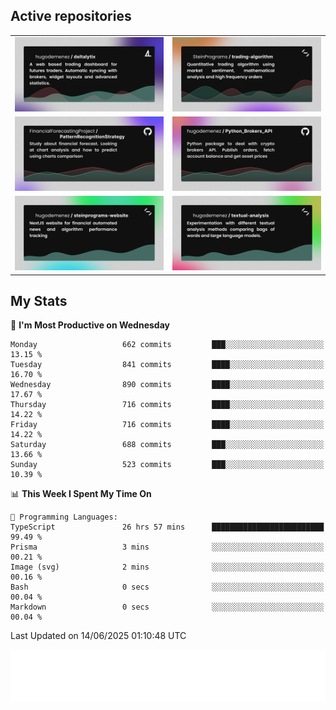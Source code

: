 ## Active repositories
|||
| ------------- | ------------- |
|[![Deltalytix](assets/deltalytix-preview.png)](https://github.com/hugodemenez/deltalytix)|[![Python Trading Algorithm](assets/base_python_architecture.png)](https://github.com/SteinPrograms/base-python-architecture)|
|[![Quantitative Prediction](assets/pattern_recognition_strategy.png)](https://github.com/FinancialForecastingProject/PatternRecognitionStrategy.git)|[![Broker SDK](assets/python_brokers_api.png)](https://github.com/hugodemenez/Python_Brokers_API)|
|[![NextJS Website](assets/steinprograms-website.png)](https://github.com/hugodemenez/steinprograms-website)|[![Textual](assets/textual-analysis.png)](https://github.com/hugodemenez/textual-analysis)|


## My Stats

<!--START_SECTION:waka-->
📅 **I'm Most Productive on Wednesday** 

```text
Monday                   662 commits         ███░░░░░░░░░░░░░░░░░░░░░░   13.15 % 
Tuesday                  841 commits         ████░░░░░░░░░░░░░░░░░░░░░   16.70 % 
Wednesday                890 commits         ████░░░░░░░░░░░░░░░░░░░░░   17.67 % 
Thursday                 716 commits         ████░░░░░░░░░░░░░░░░░░░░░   14.22 % 
Friday                   716 commits         ████░░░░░░░░░░░░░░░░░░░░░   14.22 % 
Saturday                 688 commits         ███░░░░░░░░░░░░░░░░░░░░░░   13.66 % 
Sunday                   523 commits         ███░░░░░░░░░░░░░░░░░░░░░░   10.39 % 
```


📊 **This Week I Spent My Time On** 

```text
💬 Programming Languages: 
TypeScript               26 hrs 57 mins      █████████████████████████   99.49 % 
Prisma                   3 mins              ░░░░░░░░░░░░░░░░░░░░░░░░░   00.21 % 
Image (svg)              2 mins              ░░░░░░░░░░░░░░░░░░░░░░░░░   00.16 % 
Bash                     0 secs              ░░░░░░░░░░░░░░░░░░░░░░░░░   00.04 % 
Markdown                 0 secs              ░░░░░░░░░░░░░░░░░░░░░░░░░   00.04 % 
```


 Last Updated on 14/06/2025 01:10:48 UTC
<!--END_SECTION:waka-->

![Coding metrics](metrics.plugin.wakatime.svg)
